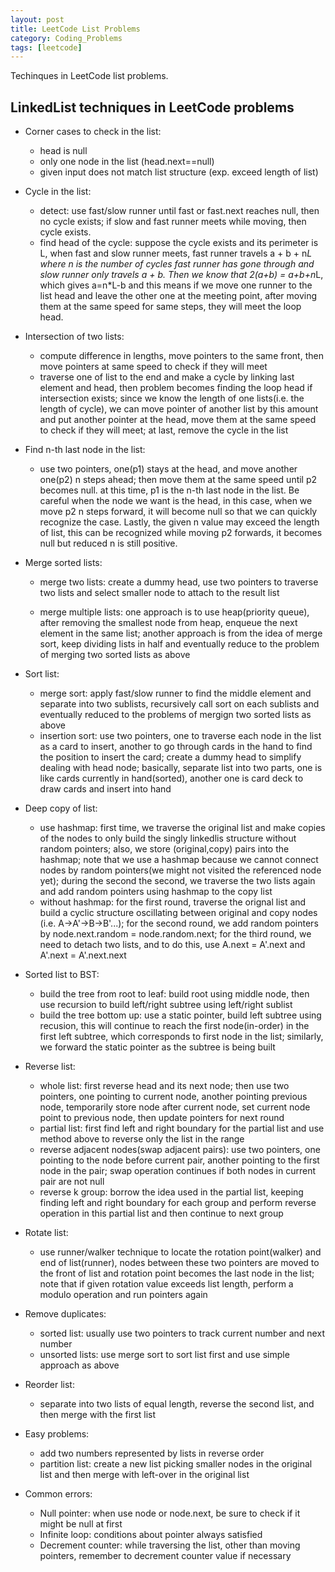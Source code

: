 ```yaml
---
layout: post
title: LeetCode List Problems
category: Coding_Problems
tags: [leetcode]
---
```


Techinques in LeetCode list problems.

<!-- more -->


## LinkedList techniques in LeetCode problems

+ Corner cases to check in the list:
  - head is null
  - only one node in the list (head.next==null)
  - given input does not match list structure (exp. exceed length of list)

+ Cycle in the list:
  - detect: use fast/slow runner until fast or fast.next reaches null, then no cycle exists; if slow and fast runner meets while moving, then cycle exists.
  - find head of the cycle: suppose the cycle exists and its perimeter is L, when fast and slow runner meets, fast runner travels a + b + n*L where n is the number of cycles fast runner has gone through and slow runner only travels a + b. Then we know that 2(a+b) = a+b+n*L, which gives a=n*L-b and this means if we move one runner to the list head and leave the other one at the meeting point, after moving them at the same speed for same steps, they will meet the loop head. 

+ Intersection of two lists:
  - compute difference in lengths, move pointers to the same front, then move pointers at same speed to check if they will meet
  - traverse one of list to the end and make a cycle by linking last element and head, then problem becomes finding the loop head if intersection exists; since we know the length of one lists(i.e. the length of cycle), we can move pointer of another list by this amount and put another pointer at the head, move them at the same speed to check if they will meet; at last, remove the cycle in the list

+ Find n-th last node in the list:
  - use two pointers, one(p1) stays at the head, and move another one(p2) n steps ahead; then move them at the same speed until p2 becomes null. at this time, p1 is the n-th last node in the list. Be careful when the node we want is the head, in this case, when we move p2 n steps forward, it will become null so that we can quickly recognize the case. Lastly, the given n value may exceed the length of list, this can be recognized while moving p2 forwards, it becomes null but reduced n is still positive. 

+ Merge sorted lists:
  - merge two lists: create a dummy head, use two pointers to traverse two lists and select smaller node to attach to the result list

  - merge multiple lists: one approach is to use heap(priority queue), after removing the smallest node from heap, enqueue the next element in the same list; another approach is from the idea of merge sort, keep dividing lists in half and eventually reduce to the problem of merging two sorted lists as above

+ Sort list:
  - merge sort: apply fast/slow runner to find the middle element and separate into two sublists, recursively call sort on each sublists and eventually reduced to the problems of mergign two sorted lists as above
  - insertion sort: use two pointers, one to traverse each node in the list as a card to insert, another to go through cards in the hand to find the position to insert the card; create a dummy head to simplify dealing with head node; basically, separate list into two parts, one is like cards currently in hand(sorted), another one is card deck to draw cards and insert into hand

+ Deep copy of list:
  - use hashmap: first time, we traverse the original list and make copies of the nodes to only build the singly linkedlis structure without random pointers; also, we store (original,copy) pairs into the hashmap; note that we use a hashmap because we cannot connect nodes by random pointers(we might not visited the referenced node yet); during the second the second, we traverse the two lists again and add random pointers using hashmap to the copy list
  - without hashmap: for the first round, traverse the orignal list and build a cyclic structure oscillating between original and copy nodes (i.e. A->A'->B->B'...); for the second round, we add random pointers by node.next.random = node.random.next; for the third round, we need to detach two lists, and to do this, use A.next = A'.next and A'.next = A'.next.next

+ Sorted list to BST:
  - build the tree from root to leaf: build root using middle node, then use recursion to build left/right subtree using left/right sublist
  - build the tree bottom up: use a static pointer, build left subtree using recusion, this will continue to reach the first node(in-order) in the first left subtree, which corresponds to first node in the list; similarly, we forward the static pointer as the subtree is being built

+ Reverse list:
  - whole list: first reverse head and its next node; then use two pointers, one pointing to current node, another pointing previous node, temporarily store node after current node, set current node point to previous node, then update pointers for next round
  - partial list: first find left and right boundary for the partial list and use method above to reverse only the list in the range
  - reverse adjacent nodes(swap adjacent pairs): use two pointers, one pointing to the node before current pair, another pointing to the first node in the pair; swap operation continues if both nodes in current pair are not null
  - reverse k group: borrow the idea used in the partial list, keeping finding left and right boundary for each group and perform reverse operation in this partial list and then continue to next group

+ Rotate list:
  - use runner/walker technique to locate the rotation point(walker) and end of list(runner), nodes between these two pointers are moved to the front of list and rotation point becomes the last node in the list; note that if given rotation value exceeds list length, perform a modulo operation and run pointers again

+ Remove duplicates:
  - sorted list: usually use two pointers to track current number and next number
  - unsorted lists: use merge sort to sort list first and use simple approach as above


+ Reorder list:
  - separate into two lists of equal length, reverse the second list, and then merge with the first list

+ Easy problems:
  - add two numbers represented by lists in reverse order
  - partition list: create a new list picking smaller nodes in the original list and then merge with left-over in the original list

+ Common errors:
  - Null pointer: when use node or node.next, be sure to check if it might be null at first
  - Infinite loop: conditions about pointer always satisfied
  - Decrement counter: while traversing the list, other than moving pointers, remember to decrement counter value if necessary
